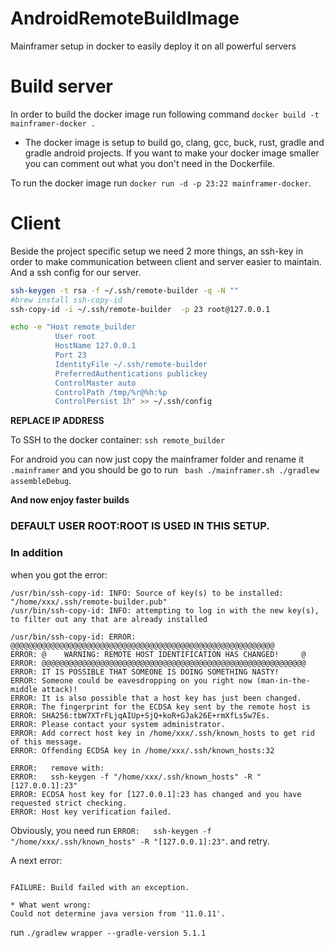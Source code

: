 # AndroidRemoteBuildImage


Mainframer setup in docker to easily deploy it on all powerful servers

# Build server
In order to build the docker image run following command `docker build -t mainframer-docker .`
  * The docker image is setup to build go, clang, gcc, buck, rust, gradle and gradle android projects. If you want to make your docker image smaller you can comment out what you don't need in the Dockerfile.

  To run the docker image run `docker run -d -p 23:22 mainframer-docker`.

# Client

Beside the project specific setup we need 2 more things, an ssh-key in order to make communication between client and server easier to maintain. And a ssh config for our server.

  ```bash
  ssh-keygen -t rsa -f ~/.ssh/remote-builder -q -N ""
  #brew install ssh-copy-id
  ssh-copy-id -i ~/.ssh/remote-builder  -p 23 root@127.0.0.1

  echo -e "Host remote_builder
            User root 
            HostName 127.0.0.1 
            Port 23 
            IdentityFile ~/.ssh/remote-builder 
            PreferredAuthentications publickey 
            ControlMaster auto 
            ControlPath /tmp/%r@%h:%p 
            ControlPersist 1h" >> ~/.ssh/config
  ```
  **REPLACE IP ADDRESS**

To SSH to the docker container: `ssh remote_builder`

For android you can now just copy the mainframer folder and rename it `.mainframer` and you should be go to run ` bash ./mainframer.sh ./gradlew assembleDebug`.

**And now enjoy faster builds**

### DEFAULT USER ROOT:ROOT IS USED IN THIS SETUP.


### In addition
when you got the error:
```
/usr/bin/ssh-copy-id: INFO: Source of key(s) to be installed: "/home/xxx/.ssh/remote-builder.pub"
/usr/bin/ssh-copy-id: INFO: attempting to log in with the new key(s), to filter out any that are already installed

/usr/bin/ssh-copy-id: ERROR: @@@@@@@@@@@@@@@@@@@@@@@@@@@@@@@@@@@@@@@@@@@@@@@@@@@@@@@@@@@
ERROR: @    WARNING: REMOTE HOST IDENTIFICATION HAS CHANGED!     @
ERROR: @@@@@@@@@@@@@@@@@@@@@@@@@@@@@@@@@@@@@@@@@@@@@@@@@@@@@@@@@@@
ERROR: IT IS POSSIBLE THAT SOMEONE IS DOING SOMETHING NASTY!
ERROR: Someone could be eavesdropping on you right now (man-in-the-middle attack)!
ERROR: It is also possible that a host key has just been changed.
ERROR: The fingerprint for the ECDSA key sent by the remote host is
ERROR: SHA256:tbW7XTrFLjqAIUp+SjQ+koR+GJak26E+rmXfLs5w7Es.
ERROR: Please contact your system administrator.
ERROR: Add correct host key in /home/xxx/.ssh/known_hosts to get rid of this message.
ERROR: Offending ECDSA key in /home/xxx/.ssh/known_hosts:32

ERROR:   remove with:
ERROR:   ssh-keygen -f "/home/xxx/.ssh/known_hosts" -R "[127.0.0.1]:23"
ERROR: ECDSA host key for [127.0.0.1]:23 has changed and you have requested strict checking.
ERROR: Host key verification failed.
```
Obviously, you need run `ERROR:   ssh-keygen -f "/home/xxx/.ssh/known_hosts" -R "[127.0.0.1]:23"`. and retry.

A next error:
```

FAILURE: Build failed with an exception.

* What went wrong:
Could not determine java version from '11.0.11'.

```
run `./gradlew wrapper --gradle-version 5.1.1`